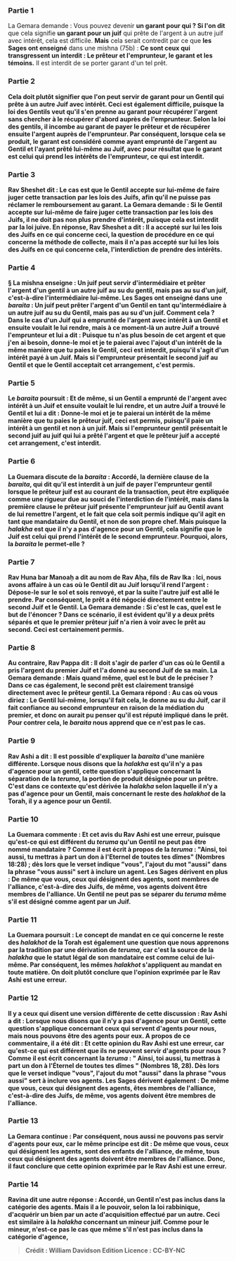 
### Partie 1
La Gemara demande : Vous pouvez devenir <b>un garant pour qui ? Si l'on dit</b> que cela signifie <b>un garant pour un juif</b> qui prête de l'argent à un autre juif avec intérêt, cela est difficile. <b>Mais</b> cela serait contredit par ce que <b>les Sages ont enseigné</b> dans une mishna (75b) : <b>Ce sont ceux qui transgressent un interdit : Le prêteur et l'emprunteur, le garant et les témoins.</b> Il est interdit de se porter garant d'un tel prêt.

### Partie 2
<b>Cela doit plutôt signifier que l'on peut servir de garant <b>pour un Gentil</b> qui prête à un autre Juif avec intérêt. Ceci est également difficile, <b>puisque la loi des Gentils veut qu'il s'en prenne au garant</b> pour récupérer l'argent sans chercher à le récupérer d'abord auprès de l'emprunteur. Selon la loi des gentils, il incombe au garant de payer le prêteur et de récupérer ensuite l'argent auprès de l'emprunteur. Par conséquent, lorsque cela se produit, le garant est considéré comme ayant emprunté de l'argent au Gentil et l'ayant prêté lui-même au Juif, avec pour résultat <b>que</b> le garant <b>est</b> celui <b>qui prend les intérêts de</b> l'emprunteur, ce qui est interdit.

### Partie 3
<b>Rav Sheshet dit :</b> Le cas est <b>que</b> le Gentil <b>accepte sur lui-même de</b> faire juger cette transaction <b>par les lois des Juifs,</b> afin qu'il ne puisse pas réclamer le remboursement au garant. La Gemara demande : <b>Si</b> le Gentil <b>accepte sur lui-même de</b> faire juger cette transaction <b>par les lois des Juifs, il ne doit pas non plus prendre d'intérêt,</b> puisque cela est interdit par la loi juive. En réponse, <b>Rav Sheshet a dit : Il a accepté sur lui</b> les lois des Juifs <b>en ce qui concerne ceci,</b> la question de procédure en ce qui concerne la méthode de collecte, <b>mais il n'a pas accepté sur lui</b> les lois des Juifs <b>en ce qui concerne cela,</b> l'interdiction de prendre des intérêts.

### Partie 4
§ La mishna enseigne : <b>Un juif peut</b> servir d'intermédiaire et <b>prêter l'argent d'un gentil</b> à un autre juif <b>au su du gentil,</b> mais pas au su d'un juif, c'est-à-dire l'intermédiaire lui-même. <b>Les Sages ont enseigné</b> dans une <i>baraita</i> : <b>Un juif peut prêter l'argent d'un Gentil</b> en tant qu'intermédiaire à un autre juif <b>au su du Gentil, mais pas au su d'un juif. Comment cela ? </b> Dans le cas d'un <b>Juif qui a emprunté de l'argent avec intérêt à un Gentil et</b> ensuite <b>voulait le lui rendre,</b> mais à ce moment-là <b>un autre Juif a trouvé</b> l'emprunteur <b>et lui a dit : </b> Puisque tu n'as plus besoin de cet argent et que j'en ai besoin, <b>donne-le moi et je te paierai</b> avec l'ajout d'un intérêt <b>de la même manière que tu paies</b> le Gentil, ceci est <b>interdit,</b> puisqu'il s'agit d'un intérêt payé à un Juif. <b>Mais si</b> l'emprunteur <b>présentait</b> le second juif <b>au Gentil</b> et que le Gentil acceptait cet arrangement, c'est <b>permis.</b>

### Partie 5
Le <i>baraita</i> poursuit : <b>Et de même, si un Gentil a emprunté de l'argent avec intérêt à un Juif et</b> ensuite <b>voulait le lui rendre,</b> et <b>un autre Juif a trouvé</b> le Gentil <b>et lui a dit : Donne-le moi et je te paierai</b> un intérêt <b>de la même manière que tu paies</b> le prêteur juif, ceci est <b>permis,</b> puisqu'il paie un intérêt à un gentil et non à un juif. Mais <b>si</b> l'emprunteur gentil <b>présentait</b> le second juif <b>au</b> juif qui lui a prêté l'argent et que le prêteur juif a accepté cet arrangement, c'est <b>interdit.</b>

### Partie 6
La Guemara discute de la <i>baraita</i> : <b>Accordé, la dernière clause</b> de la <i>baraita</i>, qui dit qu'il est interdit à un juif de payer l'emprunteur gentil lorsque le prêteur juif est au courant de la transaction, peut être expliquée comme <b>une rigueur</b> due au souci de l'interdiction de l'intérêt, <b>mais dans la première clause</b> le prêteur juif présente l'emprunteur juif au Gentil avant de lui remettre l'argent, et le fait que cela soit permis indique qu'il agit en tant que mandataire du Gentil, et non de son propre chef. Mais <b>puisque</b> la <i>halakha</i> est que <b>il n'y a pas d'agence pour un Gentil,</b> cela signifie que le Juif <b>est</b> celui <b>qui prend l'intérêt de</b> le second emprunteur. Pourquoi, alors, la <i>baraita</i> le permet-elle ?

### Partie 7
<b>Rav Huna bar Manoaḥ a dit au nom de Rav Aḥa, fils de Rav Ika : Ici, nous avons affaire à</b> un cas <b>où</b> le Gentil <b>dit au</b> Juif lorsqu'il rend l'argent : <b>Dépose-le sur le sol et sois renvoyé,</b> et par la suite l'autre juif est allé le prendre. Par conséquent, le prêt a été négocié directement entre le second Juif et le Gentil. La Gemara demande : <b>Si c'est le cas, quel</b> est le but <b>de l'énoncer</b> ? Dans ce scénario, il est évident qu'il y a deux prêts séparés et que le premier prêteur juif n'a rien à voir avec le prêt au second. Ceci est certainement permis.

### Partie 8
<b>Au contraire, Rav Pappa dit :</b> Il doit s'agir de parler d'un cas <b>où le Gentil <b>a pris</b> l'argent du premier Juif <b>et l'a donné</b> au second Juif <b>de sa main.</b> La Gemara demande : <b>Mais quand même, quel est le but <b>de le préciser</b> ? Dans ce cas également, le second prêt est clairement transigé directement avec le prêteur gentil. La Gemara répond : <b>Au cas où vous diriez : Le Gentil lui-même, lorsqu'il fait cela, le donne au su du Juif,</b> car il fait confiance au second emprunteur en raison de la médiation du premier, et donc on aurait pu penser qu'il est réputé impliqué dans le prêt. Pour contrer cela, le <i>baraita</i> <b>nous apprend</b> que ce n'est pas le cas.

### Partie 9
<b>Rav Ashi a dit :</b> Il est possible d'expliquer la <i>baraita</i> d'une manière différente. <b>Lorsque nous disons</b> que la <i>halakha</i> est <b>qu'il n'y a pas d'agence pour un gentil, cette question</b> s'applique <b>concernant</b> la séparation de la <b><i>teruma</i>,</b> la portion de produit désignée pour un prêtre. C'est dans ce contexte qu'est dérivée la <i>halakha</i> selon laquelle il n'y a pas d'agence pour un Gentil, <b>mais concernant le reste des</b> <i>halakhot</i> de la <b>Torah, il y a agence pour un Gentil.</b>

### Partie 10
La Guemara commente : <b>Et cet</b> avis <b>du Rav Ashi est une erreur,</b> puisque <b>qu'est-ce qui est différent</b> du <b><i>teruma</i></b> qu'un Gentil <b>ne peut pas</b> être nommé mandataire ? <b>Comme il est écrit</b> à propos de la <i>teruma</i> : "Ainsi, toi aussi, tu mettras à part un don à l'Eternel de toutes tes dîmes" (Nombres 18:28) ; dès lors que le verset indique <b>"vous"</b>, l'ajout du mot "aussi" dans la phrase <b>"vous aussi"</b> sert à inclure un agent. Les Sages dérivent en plus : <b>De même que vous,</b> ceux qui désignent des agents, sont <b>membres de l'alliance,</b> c'est-à-dire des Juifs, <b>de même, vos agents</b> doivent être <b>membres de l'alliance.</b> Un Gentil ne peut pas se séparer du <i>teruma</i> même s'il est désigné comme agent par un Juif.

### Partie 11
La Guemara poursuit : Le concept de <b>mandat en ce qui concerne le reste des</b> <i>halakhot</i> de la <b>Torah est également</b> une question <b>que nous apprenons</b> par la tradition par une dérivation <b>de <i>teruma</i>,</b> car c'est la source de la <i>halakha</i> que le statut légal de son mandataire est comme celui de lui-même. Par conséquent, les mêmes <i>halakhot</i> s'appliquent au mandat en toute matière. <b>On doit plutôt conclure que l'opinion exprimée <b>par le Rav Ashi est une erreur.</b>

### Partie 12
<b>Il y a</b> ceux <b>qui disent</b> une version différente de cette discussion : <b>Rav Ashi a dit : Lorsque nous disons</b> que <b>il n'y a pas d'agence pour un Gentil, cette question</b> s'applique concernant <b>ceux qui</b> servent d'agents <b>pour nous, mais nous pouvons être des agents pour eux.</b> A propos de ce commentaire, il a été dit : <b>Et cette</b> opinion <b>du Rav Ashi est une erreur,</b> car <b>qu'est-ce qui est différent</b> que <b>ils ne peuvent</b> servir d'agents <b>pour nous ? Comme il est écrit</b> concernant la <i>teruma</i> : " Ainsi, toi aussi, tu mettras à part un don à l'Éternel de toutes tes dîmes " (Nombres 18, 28). Dès lors que le verset indique <b>"vous"</b>, l'ajout du mot "aussi" dans la phrase <b>"vous aussi"</b> sert <b>à inclure vos agents.</b> Les Sages dérivent également : <b>De même que vous,</b> ceux qui désignent des agents, êtes <b>membres de l'alliance,</b> c'est-à-dire des Juifs, <b>de même, vos agents</b> doivent être <b>membres de l'alliance.</b>

### Partie 13
La Gemara continue : Par conséquent, <b>nous aussi</b> ne pouvons pas servir d'agents <b>pour eux,</b> car le même principe <b>est dit : De même que vous,</b> ceux qui désignent les agents, <b>sont des enfants de l'alliance,</b> de même, tous ceux qui désignent des agents doivent être membres de l'alliance. <b>Donc, </b> il faut conclure que cette opinion exprimée <b>par le Rav Ashi est une erreur.</b>

### Partie 14
<b>Ravina dit</b> une autre réponse : <b>Accordé, un Gentil n'est pas</b> inclus dans la catégorie des <b>agents.</b> Mais <b>il a</b> le pouvoir, <b>selon la loi rabbinique,</b> d'<b>acquérir</b> un bien par un acte d'acquisition effectué par un autre. Ceci est <b>similaire</b> à la <i>halakha</i> concernant un <b>mineur juif.</b> Comme pour le <b>mineur, n'est-ce pas</b> le cas <b>que même s'il n'est pas</b> inclus dans la catégorie <b>d'agence,</b>

>Crédit : William Davidson Edition
>Licence : CC-BY-NC